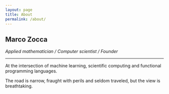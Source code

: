 ```yaml
---
layout: page
title: About
permalink: /about/
---
```


## Marco Zocca
_Applied mathematician / Computer scientist / Founder_


-------

At the intersection of machine learning, scientific computing and functional programming languages.

The road is narrow, fraught with perils and seldom traveled, but the view is breathtaking.





